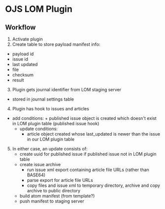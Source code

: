 OJS LOM Plugin
==============

Workflow
--------

1. Activate plugin
2. Create table to store payload manifest info:
  - payload id
  - issue id
  - last updated
  - file
  - checksum
  - result
3. Plugin gets journal identifier from LOM staging server
  - stored in journal settings table
4. Plugin has hook to issues and articles
  - add conditions:
		+ published issue object is created which doesn't exist in LOM plugin table (published issue hook)
	- update conditions:
		+ article object created whose last_updated is newer than the issue in our LOM plugin table
5. In either case, an update consists of:
    - create uuid for published issue if published issue not in LOM plugin table
    - create issue archive
      + run issue xml export containing article file URLs (rather than BASE64)
      + parse export for article file URLs
      + copy files and issue xml to temporary directory, archive and copy archive to public directory
    - build atom manifest (from template?)
    - push manifest to staging server



